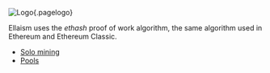 ![Logo](/uploads/logo.png "Logo"){.pagelogo}
<!-- TITLE: Mining -->
<!-- SUBTITLE: Ellaism - A stable network with no premine and no dev fees -->

Ellaism uses the *ethash* proof of work algorithm, the same algorithm used in
Ethereum and Ethereum Classic.

* [Solo mining](mining/solo-mining)
* [Pools](mining/pools)